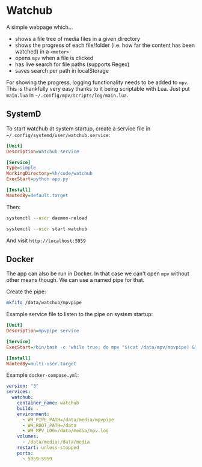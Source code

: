# Watchub

A simple webpage which...
- shows a file tree of media files in a given directory
- shows the progress of each file/folder (i.e. how far the content has been watched) in a `<meter>`
- opens `mpv` when a file is clicked
- has live search for file paths (supports Regex)
- saves search per path in localStorage

For showing the progress, logging functionality needs to be added to `mpv`. This is thankfully very easy thanks to it being scriptable with Lua. Just put `main.lua` in `~/.config/mpv/scripts/log/main.lua`.

## SystemD

To start watchub at system startup, create a service file in `~/.config/systemd/user/watchub.service`:

``` ini
[Unit]
Description=Watchub service

[Service]
Type=simple
WorkingDirectory=%h/code/watchub
ExecStart=python app.py

[Install]
WantedBy=default.target
```

Then:

``` sh
systemctl --user daemon-reload
```

``` sh
systemctl --user start watchub
```

And visit `http://localhost:5959`

## Docker
The app can also be run in Docker. In that case we can't open `mpv` without other means though. We can use a named pipe for that.

Create the pipe:
``` sh
mkfifo /data/watchub/mpvpipe
```

Example service file to listen to the pipe on system startup:
``` ini
[Unit]
Description=mpvpipe service

[Service]
ExecStart=/bin/bash -c 'while true; do mpv "$(cat /data/mpv/mpvpipe) &"; done'

[Install]
WantedBy=multi-user.target
```

Example `docker-compose.yml`:

``` yaml
version: "3"
services:
  watchub:
    container_name: watchub
    build: .
    environment:
      - WH_PIPE_PATH=/data/media/mpvpipe
      - WH_ROOT_PATH=/data
      - WH_MPV_LOG=/data/media/mpv.log
    volumes:
      - /data/media:/data/media
    restart: unless-stopped
    ports:
      - 5959:5959
```
